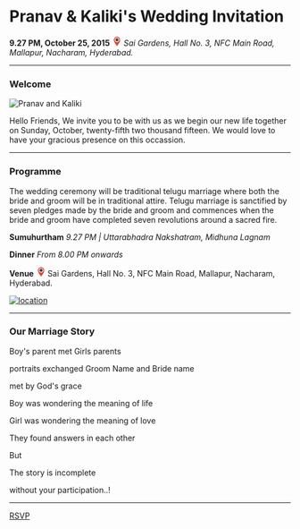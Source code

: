 # Pranav & Kaliki's Wedding Invitation
**9.27 PM,  October 25, 2015**
*![location](https://raw.githubusercontent.com/pranavaa/wedding/master/images/location1.png) Sai Gardens, Hall No. 3, NFC Main Road, Mallapur, Nacharam, Hyderabad.*

------------------------

### Welcome

![Pranav and Kaliki](https://raw.github.com/pranavaa/wedding/master/images/WeddingCard.png)

Hello Friends, We invite you to be with us as we begin our new life together on Sunday, October, twenty-fifth two thousand fifteen. We would love to have your gracious presence on this occassion.

------------------------

### Programme

The wedding ceremony will be traditional telugu marriage where both the bride and groom will be in traditional attire. Telugu marriage is sanctified by seven pledges made by the bride and groom and commences when the bride and groom have completed seven revolutions around a sacred fire.

**Sumuhurtham** *9.27 PM | Uttarabhadra Nakshatram, Midhuna Lagnam*

**Dinner**
*From 8.00 PM onwards*

**Venue**
![location](https://raw.githubusercontent.com/pranavaa/wedding/master/images/location1.png) Sai Gardens, Hall No. 3, NFC Main Road, Mallapur, Nacharam, Hyderabad.

[![location](https://maps.googleapis.com/maps/api/staticmap?markers=17.4477674,78.5624098&zoom=14&size=500x300&key=AIzaSyDmIYh1HFP0iewbpZ8jva3RwVAty5NrnH0)](https://goo.gl/maps/CNxWLDL5aP72)

------------------------
 
### Our Marriage Story
 
Boy's parent met Girls parents

portraits exchanged Groom Name and Bride name

met by God's grace

Boy was wondering the meaning of life

Girl was wondering the meaning of love

They found answers in each other

But

The story is incomplete

without your participation..!

------------------------

[RSVP](https://github.com/pranavaa/wedding/issues)
